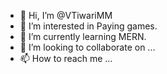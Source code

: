 - 👋 Hi, I’m @VTiwariMM
- 👀 I’m interested in Paying games.
- 🌱 I’m currently learning MERN.
- 💞️ I’m looking to collaborate on ...
- 📫 How to reach me ...

<!---
VTiwariMM/VTiwariMM is a ✨ special ✨ repository because its `README.md` (this file) appears on your GitHub profile.
You can click the Preview link to take a look at your changes.
--->
